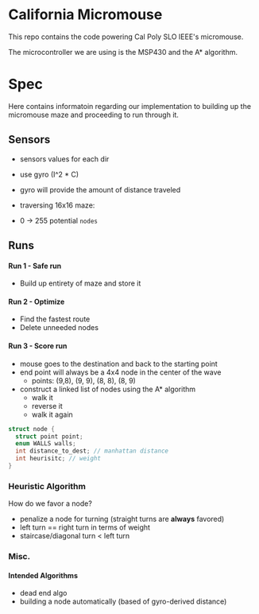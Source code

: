 # California Micromouse
This repo contains the code powering Cal Poly SLO IEEE's micromouse.

The microcontroller we are using is the MSP430 and the A\* algorithm.

# Spec
Here contains informatoin regarding our implementation to building up the
micromouse maze and proceeding to run through it.

## Sensors
* sensors values for each dir
* use gyro (I^2 * C)
* gyro will provide the amount of distance traveled

* traversing 16x16 maze:
* 0 -> 255 potential `nodes`

## Runs
#### Run 1 - Safe run
* Build up entirety of maze and store it

#### Run 2 - Optimize
* Find the fastest route
* Delete unneeded nodes

#### Run 3 - Score run
* mouse goes to the destination and back to the starting point
* end point will always be a 4x4 node in the center of the wave
    * points: (9,8), (9, 9), (8, 8), (8, 9)
* construct a linked list of nodes using the A\* algorithm
  * walk it
  * reverse it
  * walk it again


```C
struct node {
  struct point point;
  enum WALLS walls;
  int distance_to_dest; // manhattan distance
  int heurisitc; // weight
}
```

### Heuristic Algorithm
How do we favor a node?

* penalize a node for turning (straight turns are **always** favored)
* left turn == right turn in terms of weight
* staircase/diagonal turn < left turn

### Misc.
#### Intended Algorithms
* dead end algo
* building a node automatically (based of gyro-derived distance)
